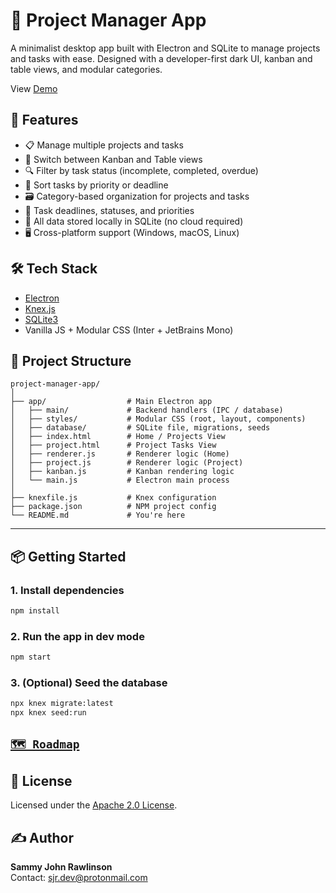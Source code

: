 # 📁 Project Manager App

A minimalist desktop app built with Electron and SQLite to manage projects and tasks with ease. Designed with a developer-first dark UI, kanban and table views, and modular categories.

View [Demo](https://sammy-john.github.io/project-manager-app/)

## 🚀 Features

- 📋 Manage multiple projects and tasks
- 📌 Switch between Kanban and Table views
- 🔍 Filter by task status (incomplete, completed, overdue)
- 🔄 Sort tasks by priority or deadline
- 🗃 Category-based organization for projects and tasks
- 📅 Task deadlines, statuses, and priorities
- 🔐 All data stored locally in SQLite (no cloud required)
- 🖥️ Cross-platform support (Windows, macOS, Linux)


## 🛠️ Tech Stack

- [Electron](https://www.electronjs.org/)
- [Knex.js](https://knexjs.org/)
- [SQLite3](https://www.sqlite.org/index.html)
- Vanilla JS + Modular CSS (Inter + JetBrains Mono)


## 📂 Project Structure

```
project-manager-app/
│
├── app/                  # Main Electron app
│   ├── main/             # Backend handlers (IPC / database)
│   ├── styles/           # Modular CSS (root, layout, components)
│   ├── database/         # SQLite file, migrations, seeds
│   ├── index.html        # Home / Projects View
│   ├── project.html      # Project Tasks View
│   ├── renderer.js       # Renderer logic (Home)
│   ├── project.js        # Renderer logic (Project)
│   ├── kanban.js         # Kanban rendering logic
│   └── main.js           # Electron main process
│
├── knexfile.js           # Knex configuration
├── package.json          # NPM project config
└── README.md             # You're here
```

---

## 📦 Getting Started

### 1. Install dependencies

```bash
npm install
```

### 2. Run the app in dev mode

```bash
npm start
```

### 3. (Optional) Seed the database

```bash
npx knex migrate:latest
npx knex seed:run
```

## [`🗺 Roadmap`](ROADMAP.md)

## 📄 License

Licensed under the [Apache 2.0 License](LICENSE).


## ✍️ Author

**Sammy John Rawlinson**  
Contact: [sjr.dev@protonmail.com](sjr.dev@protonmail.com)

